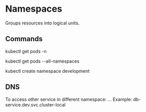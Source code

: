 # Namespaces

Groups resources into logical units.

## Commands

kubectl get pods -n <name>

kubectl get pods --all-namespaces

kubectl create namespace development

## DNS

To access other service in different namespace: <service-name>.<namespace>.<service>.<domain>
Example: db-service.dev.svc.cluster-local
